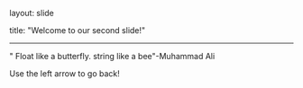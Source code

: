 layout: slide

title: "Welcome to our second slide!"

---

" Float like a butterfly. string like a bee"-Muhammad Ali

Use the left arrow to go back!
